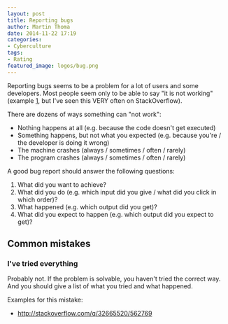 ```yaml
---
layout: post
title: Reporting bugs
author: Martin Thoma
date: 2014-11-22 17:19
categories:
- Cyberculture
tags:
- Rating
featured_image: logos/bug.png
---
```


Reporting bugs seems to be a problem for a lot of users and some developers.
Most people seem only to be able to say "it is not working" (example [1](http://stackoverflow.com/q/32494981/562769), but I've seen this VERY often on StackOverflow).

There are dozens of ways something can "not work":

* Nothing happens at all (e.g. because the code doesn't get executed)
* Something happens, but not what you expected (e.g. because you're / the
  developer is doing it wrong)
* The machine crashes (always / sometimes / often / rarely)
* The program crashes (always / sometimes / often / rarely)

A good bug report should answer the following questions:

1. What did you want to achieve?
2. What did you do (e.g. which input did you give / what did you click in which order)?
3. What happened (e.g. which output did you get)?
4. What did you expect to happen (e.g. which output did you expect to get)?

## Common mistakes

### I've tried everything

Probably not. If the problem is solvable, you haven't tried the correct way.
And you should give a list of what you tried and what happened.

Examples for this mistake:

* http://stackoverflow.com/q/32665520/562769